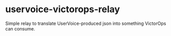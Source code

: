 uservoice-victorops-relay
=========================

Simple relay to translate UserVoice-produced json into something VictorOps can consume.
